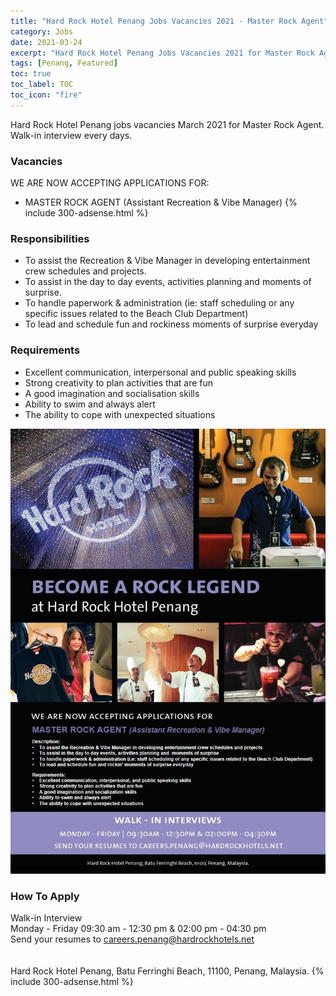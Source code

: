 ```yaml
---
title: "Hard Rock Hotel Penang Jobs Vacancies 2021 - Master Rock Agent" 
category: Jobs 
date: 2021-03-24
excerpt: "Hard Rock Hotel Penang Jobs Vacancies 2021 for Master Rock Agent." 
tags: [Penang, Featured] 
toc: true 
toc_label: TOC 
toc_icon: "fire" 
--- 
```


Hard Rock Hotel Penang jobs vacancies March 2021 for Master Rock Agent. Walk-in interview every days.
### Vacancies
WE ARE NOW ACCEPTING APPLICATIONS FOR:
- MASTER ROCK AGENT (Assistant Recreation & Vibe Manager)
{% include 300-adsense.html %} 

### Responsibilities
* To assist the Recreation & Vibe Manager in developing entertainment crew schedules and projects.
* To assist in the day to day events, activities planning and moments of surprise.
* To handle paperwork & administration (ie: staff scheduling or any specific issues related to the Beach Club Department)
* To lead and schedule fun and rockiness moments of surprise everyday

### Requirements
- Excellent communication, interpersonal and public speaking skills
- Strong creativity to plan activities that are fun
- A good imagination and socialisation skills
- Ability to swim and always alert
- The ability to cope with unexpected situations

![Hard Rock Hotel Penang Jobs 2021!](/assets/images/2021-03/hard-rock-hotel-penang-vacancy-master-rock-agent.jpg "Hard Rock Hotel Penang Jobs 2021")

### How To Apply
Walk-in Interview<br/>
Monday - Friday 09:30 am - 12:30 pm & 02:00 pm - 04:30 pm<br/>
Send your resumes to careers.penang@hardrockhotels.net<br/>
<br/><br/>
Hard Rock Hotel Penang, Batu Ferringhi Beach, 11100, Penang, Malaysia.
{% include 300-adsense.html %} 